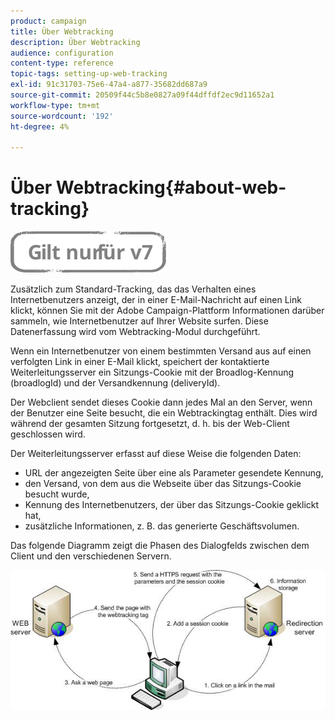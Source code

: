 ```yaml
---
product: campaign
title: Über Webtracking
description: Über Webtracking
audience: configuration
content-type: reference
topic-tags: setting-up-web-tracking
exl-id: 91c31703-75e6-47a4-a877-35682dd687a9
source-git-commit: 20509f44c5b8e0827a09f44dffdf2ec9d11652a1
workflow-type: tm+mt
source-wordcount: '192'
ht-degree: 4%

---
```


# Über Webtracking{#about-web-tracking}

![](../../assets/v7-only.svg)

Zusätzlich zum Standard-Tracking, das das Verhalten eines Internetbenutzers anzeigt, der in einer E-Mail-Nachricht auf einen Link klickt, können Sie mit der Adobe Campaign-Plattform Informationen darüber sammeln, wie Internetbenutzer auf Ihrer Website surfen. Diese Datenerfassung wird vom Webtracking-Modul durchgeführt.

Wenn ein Internetbenutzer von einem bestimmten Versand aus auf einen verfolgten Link in einer E-Mail klickt, speichert der kontaktierte Weiterleitungsserver ein Sitzungs-Cookie mit der Broadlog-Kennung (broadlogId) und der Versandkennung (deliveryId).

Der Webclient sendet dieses Cookie dann jedes Mal an den Server, wenn der Benutzer eine Seite besucht, die ein Webtrackingtag enthält. Dies wird während der gesamten Sitzung fortgesetzt, d. h. bis der Web-Client geschlossen wird.

Der Weiterleitungsserver erfasst auf diese Weise die folgenden Daten:

* URL der angezeigten Seite über eine als Parameter gesendete Kennung,
* den Versand, von dem aus die Webseite über das Sitzungs-Cookie besucht wurde,
* Kennung des Internetbenutzers, der über das Sitzungs-Cookie geklickt hat,
* zusätzliche Informationen, z. B. das generierte Geschäftsvolumen.

Das folgende Diagramm zeigt die Phasen des Dialogfelds zwischen dem Client und den verschiedenen Servern.

![](assets/d_ncs_integration_webtracking_structure1.png)
